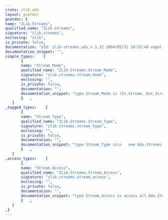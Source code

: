 ```yaml
---
crate: zlib_ada
layout: gnatdoc
gnatdoc: {
name: "ZLib.Streams",
qualified_name: "ZLib.Streams",
signature: "zlib.streams",
enclosing: "zlib",
is_private: false,
documentation: "$Id: zlib-streams.ads,v 1.12 2004/05/31 10:53:40 vagul Exp $",
documentation_snippet: "",
simple_types:    [
       {
       name: "Stream_Mode",
       qualified_name: "ZLib.Streams.Stream_Mode",
       signature: "zlib.streams.stream_mode",
       enclosing: "",
       is_private: false,
       documentation: "",
       documentation_snippet: "type Stream_Mode is (In_Stream, Out_Stream, Duplex);",
       }   ,
   ]
,tagged_types:    [
       {
       name: "Stream_Type",
       qualified_name: "ZLib.Streams.Stream_Type",
       signature: "zlib.streams.stream_type",
       enclosing: "",
       is_private: false,
       documentation: "",
       documentation_snippet: "type Stream_Type is\n   new Ada.Streams.Root_Stream_Type with private;",
       }   ,
   ]
,access_types:    [
       {
       name: "Stream_Access",
       qualified_name: "ZLib.Streams.Stream_Access",
       signature: "zlib.streams.stream_access",
       enclosing: "",
       is_private: false,
       documentation: "",
       documentation_snippet: "type Stream_Access is access all Ada.Streams.Root_Stream_Type'Class;",
       }   ,
   ]
,}
---
```

